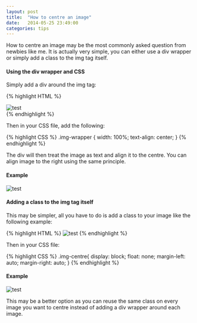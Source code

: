 ```yaml
---
layout: post
title:  "How to centre an image"
date:   2014-05-25 23:49:00
categories: tips
---
```


How to centre an image may be the most commonly asked question from newbies like me. It is actually very simple, you can either use a div wrapper or simply add a class to the img tag itself.

#### Using the div wrapper and CSS
Simply add a div around the img tag:

{% highlight HTML %}
<div class="img-wrapper">
	<img src="/img/test.png" alt="test"/>
</div>
{% endhighlight %}

Then in your CSS file, add the following: 

{% highlight CSS %}
.img-wrapper {
	width: 100%;
	text-align: center;
}
{% endhighlight %}

The div will then treat the image as text and align it to the centre. You can align image to the right using the same principle.

#### Example

<div class="img-wrapper">
	<img src="http://img2.wikia.nocookie.net/__cb20100218161535/streetfighter/images/0/03/Dudley3sportrait.gif" alt="test"/>
</div>

#### Adding a class to the img tag itself
This may be simpler, all you have to do is add a class to your image like the following example:

{% highlight HTML %}
<img src="/img/test.png" alt="test" class=".img-centre"/>
{% endhighlight %}

Then in your CSS file:

{% highlight CSS %}
.img-centre{
	display: block;
	float: none;
	margin-left: auto;
	margin-right: auto;
}
{% endhighlight %}

#### Example
<img src="http://img2.wikia.nocookie.net/__cb20100218161535/streetfighter/images/0/03/Dudley3sportrait.gif" alt="test" class="img-centre"/>

This may be a better option as you can reuse the same class on every image you want to centre instead of adding a div wrapper around each image.
